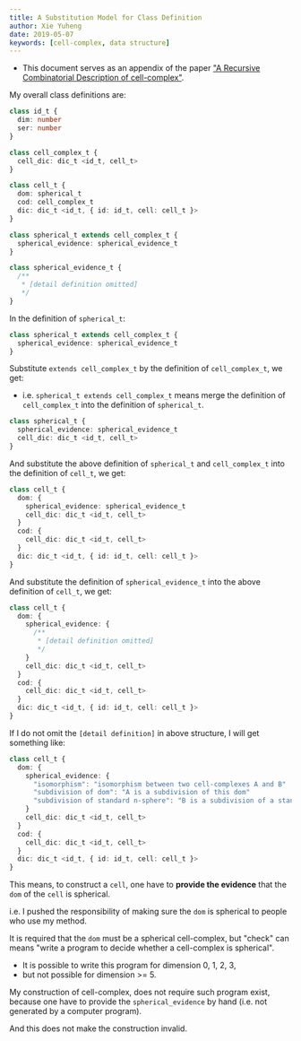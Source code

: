 ```yaml
---
title: A Substitution Model for Class Definition
author: Xie Yuheng
date: 2019-05-07
keywords: [cell-complex, data structure]
---
```


- This document serves as an appendix of the paper ["A Recursive Combinatorial Description of cell-complex"](../a-recursive-combinatorial-description-of-cell-complex.md).

My overall class definitions are:

``` typescript
class id_t {
  dim: number
  ser: number
}

class cell_complex_t {
  cell_dic: dic_t <id_t, cell_t>
}

class cell_t {
  dom: spherical_t
  cod: cell_complex_t
  dic: dic_t <id_t, { id: id_t, cell: cell_t }>
}

class spherical_t extends cell_complex_t {
  spherical_evidence: spherical_evidence_t
}

class spherical_evidence_t {
  /**
   * [detail definition omitted]
   */
}
```

In the definition of `spherical_t`:

``` typescript
class spherical_t extends cell_complex_t {
  spherical_evidence: spherical_evidence_t
}
```

Substitute `extends cell_complex_t` by the definition of `cell_complex_t`,
we get:
- i.e. `spherical_t extends cell_complex_t` means merge the definition of `cell_complex_t` into the definition of `spherical_t`.

``` typescript
class spherical_t {
  spherical_evidence: spherical_evidence_t
  cell_dic: dic_t <id_t, cell_t>
}
```

And substitute the above definition of `spherical_t` and `cell_complex_t` into the definition of `cell_t`,
we get:

``` typescript
class cell_t {
  dom: {
    spherical_evidence: spherical_evidence_t
    cell_dic: dic_t <id_t, cell_t>
  }
  cod: {
    cell_dic: dic_t <id_t, cell_t>
  }
  dic: dic_t <id_t, { id: id_t, cell: cell_t }>
}
```

And substitute the definition of `spherical_evidence_t` into the above definition of `cell_t`,
we get:

``` typescript
class cell_t {
  dom: {
    spherical_evidence: {
      /**
       * [detail definition omitted]
       */
    }
    cell_dic: dic_t <id_t, cell_t>
  }
  cod: {
    cell_dic: dic_t <id_t, cell_t>
  }
  dic: dic_t <id_t, { id: id_t, cell: cell_t }>
}
```

If I do not omit the `[detail definition]` in above structure,
I will get something like:

``` typescript
class cell_t {
  dom: {
    spherical_evidence: {
      "isomorphism": "isomorphism between two cell-complexes A and B"
      "subdivision of dom": "A is a subdivision of this dom"
      "subdivision of standard n-sphere": "B is a subdivision of a standard n-sphere"
    }
    cell_dic: dic_t <id_t, cell_t>
  }
  cod: {
    cell_dic: dic_t <id_t, cell_t>
  }
  dic: dic_t <id_t, { id: id_t, cell: cell_t }>
}
```

This means,
to construct a `cell`,
one have to **provide the evidence** that the `dom` of the `cell` is spherical.

i.e. I pushed the responsibility of making sure the `dom` is spherical to people who use my method.

It is required that the `dom` must be a spherical cell-complex,
but "check" can means "write a program to decide whether a cell-complex is spherical".
- It is possible to write this program for dimension 0, 1, 2, 3,
- but not possible for dimension >= 5.

My construction of cell-complex, does not require such program exist,
because one have to provide the `spherical_evidence` by hand (i.e. not generated by a computer program).

And this does not make the construction invalid.
